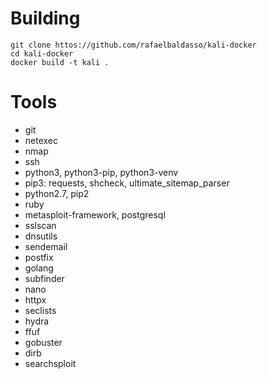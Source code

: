 # Building
`git clone httos://github.com/rafaelbaldasso/kali-docker`  
`cd kali-docker`  
`docker build -t kali .`  

# Tools
- git
- netexec
- nmap
- ssh
- python3, python3-pip, python3-venv
- pip3: requests, shcheck, ultimate_sitemap_parser
- python2.7, pip2
- ruby
- metasploit-framework, postgresql
- sslscan
- dnsutils
- sendemail
- postfix
- golang
- subfinder
- nano
- httpx
- seclists
- hydra
- ffuf
- gobuster
- dirb
- searchsploit
